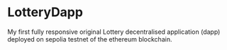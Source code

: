 # LotteryDapp
My first fully responsive original Lottery decentralised application (dapp) deployed on sepolia testnet of the ethereum blockchain.
